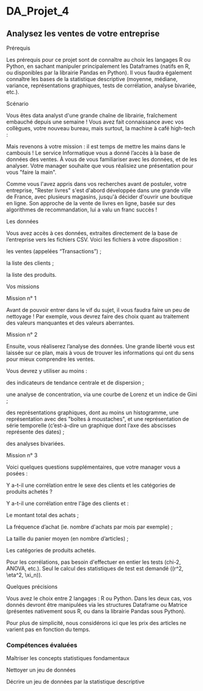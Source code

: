 # DA_Projet_4
## Analysez les ventes de votre entreprise

Prérequis

Les prérequis pour ce projet sont de connaître au choix les langages R ou Python, en sachant manipuler principalement les Dataframes (natifs en R, ou disponibles par la librairie Pandas en Python). Il vous faudra également connaître les bases de la statistique descriptive (moyenne, médiane, variance, représentations graphiques, tests de corrélation, analyse bivariée, etc.).

Scénario

Vous êtes data analyst d'une grande chaîne de librairie, fraîchement embauché depuis une semaine ! Vous avez fait connaissance avec vos collègues, votre nouveau bureau, mais surtout, la machine à café high-tech :

Mais revenons à votre mission : il est temps de mettre les mains dans le cambouis ! Le service Informatique vous a donné l’accès à la base de données des ventes. À vous de vous familiariser avec les données, et de les analyser. Votre manager souhaite que vous réalisiez une présentation pour vous "faire la main".

Comme vous l'avez appris dans vos recherches avant de postuler, votre entreprise, "Rester livres" s'est d'abord développée dans une grande ville de France, avec plusieurs magasins, jusqu'à décider d'ouvrir une boutique en ligne. Son approche de la vente de livres en ligne, basée sur des algorithmes de recommandation, lui a valu un franc succès !

Les données

Vous avez accès à ces données, extraites directement de la base de l’entreprise vers les fichiers CSV. Voici les fichiers à votre disposition :

les ventes (appelées “Transactions”) ;

la liste des clients ;

la liste des produits.

Vos missions

Mission n° 1

Avant de pouvoir entrer dans le vif du sujet, il vous faudra faire un peu de nettoyage ! Par exemple, vous devrez faire des choix quant au traitement des valeurs manquantes et des valeurs aberrantes.

Mission n° 2

Ensuite, vous réaliserez l’analyse des données. Une grande liberté vous est laissée sur ce plan, mais à vous de trouver les informations qui ont du sens pour mieux comprendre les ventes.

Vous devrez y utiliser au moins :

des indicateurs de tendance centrale et de dispersion ;

une analyse de concentration, via une courbe de Lorenz et un indice de Gini ;

des représentations graphiques, dont au moins un histogramme, une représentation avec des "boîtes à moustaches", et une représentation de série temporelle (c’est-à-dire un graphique dont l’axe des abscisses représente des dates) ;

des analyses bivariées.

Mission n° 3

Voici quelques questions supplémentaires, que votre manager vous a posées :

Y a-t-il une corrélation entre le sexe des clients et les catégories de produits achetés ?

Y a-t-il une corrélation entre l'âge des clients et :

Le montant total des achats ;

La fréquence d’achat (ie. nombre d'achats par mois par exemple) ;

La taille du panier moyen (en nombre d’articles) ;

Les catégories de produits achetés.

Pour les corrélations, pas besoin d'effectuer en entier les tests (chi-2, ANOVA, etc.). Seul le calcul des statistiques de test est demandé (\(r^2, \eta^2, \xi_n\)).

Quelques précisions

Vous avez le choix entre 2 langages : R ou Python. Dans les deux cas, vos donnés devront être manipulées via les structures Dataframe ou Matrice (présentes nativement sous R, ou dans la librairie Pandas sous Python).

Pour plus de simplicité, nous considérons ici que les prix des articles ne varient pas en fonction du temps.

### Compétences évaluées

Maîtriser les concepts statistiques fondamentaux

Nettoyer un jeu de données

Décrire un jeu de données par la statistique descriptive
